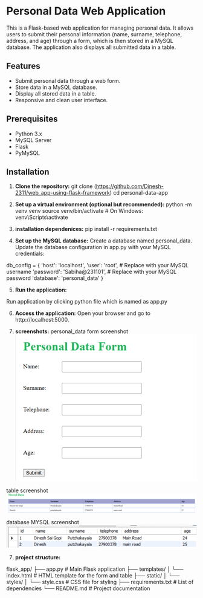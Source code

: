 # Personal Data Web Application

This is a Flask-based web application for managing personal data. It allows users to submit their personal information (name, surname, telephone, address, and age) through a form, which is then stored in a MySQL database. The application also displays all submitted data in a table.

## Features
- Submit personal data through a web form.
- Store data in a MySQL database.
- Display all stored data in a table.
- Responsive and clean user interface.

## Prerequisites
- Python 3.x
- MySQL Server
- Flask
- PyMySQL

## Installation

1. **Clone the repository:**
   git clone (https://github.com/Dinesh-2311/web_app-using-flask-framework)
   cd personal-data-app

 2. **Set up a virtual environment (optional but recommended):**
 python -m venv venv
source venv/bin/activate  # On Windows: venv\Scripts\activate

3. **installation dependenices:**
pip install -r requirements.txt

4. **Set up the MySQL database:**
Create a database named personal_data.
Update the database configuration in app.py with your MySQL credentials:

db_config = {
    'host': 'localhost',
    'user': 'root',  # Replace with your MySQL username
    'password': 'Sabiha@231101',  # Replace with your MySQL password
    'database': 'personal_data'
}

5. **Run the application:**

Run application by clicking python file which is named as app.py

6. **Access the application:**
Open your browser and go to http://localhost:5000.

7. **screenshots:**
personal_data form screenshot![alt text](image-1.png)

table screenshot![alt text](<Screenshot 2025-03-14 004936-1-1.png>)

database MYSQL screenshot ![alt text](image.png)

7. **project structure:**

flask_app/
├── app.py                  # Main Flask application
├── templates/
│   └── index.html          # HTML template for the form and table
├── static/
│   └── styles/
│       └── style.css       # CSS file for styling
├── requirements.txt        # List of dependencies
└── README.md               # Project documentation



